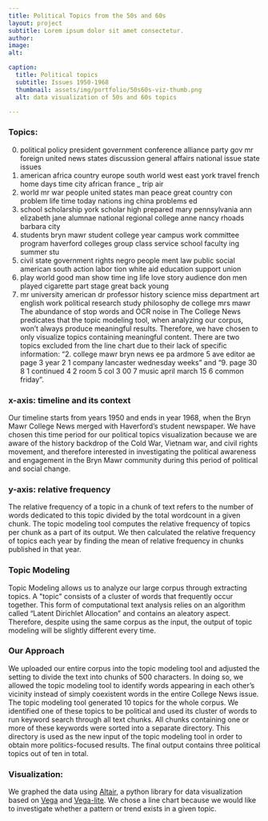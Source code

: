 ```yaml
---
title: Political Topics from the 50s and 60s
layout: project
subtitle: Lorem ipsum dolor sit amet consectetur.
author:
image:
alt: 

caption:
  title: Political topics
  subtitle: Issues 1950-1968
  thumbnail: assets/img/portfolio/50s60s-viz-thumb.png
  alt: data visualization of 50s and 60s topics

---
```


 <div id="vis"></div>



### Topics:

0.	political policy president government conference alliance party gov mr foreign united news states discussion general affairs national issue state issues
1.	american africa country europe south world west east york travel french home days time city african france _ trip air
3.	world mr war people united states man peace great country con problem life time today nations ing china problems ed
4.	school scholarship york scholar high prepared mary pennsylvania ann elizabeth jane alumnae national regional college anne nancy rhoads barbara city
5.	students bryn mawr student college year campus work committee program haverford colleges group class service school faculty ing summer stu
6.	civil state government rights negro people ment law public social american south action labor tion white aid education support union
7.	play world good man show time ing life love story audience don men played cigarette part stage great back young
8.	mr university american dr professor history science miss department art english work political research study philosophy de college mrs mawr
    The abundance of stop words and OCR noise in The College News predicates that the topic modeling tool, when analyzing our corpus, won’t always produce meaningful results. Therefore, we have chosen to only visualize topics containing meaningful content. There are two topics excluded from the line chart due to their lack of specific information: “2. college mawr bryn news ee pa ardmore 5 ave editor ae page 3 year 2 1 company lancaster wednesday weeks” and “9. page 30 8 1 continued 4 2 room 5 col 3 00 7 music april march 15 6 common friday”.


### x-axis: timeline and its context

  Our timeline starts from years 1950 and ends in year 1968, when the Bryn Mawr College News merged with Haverford’s student newspaper. We have chosen this time period for our political topics visualization because we are aware of the history backdrop of the Cold War, Vietnam war, and civil rights movement, and therefore interested in investigating the political awareness and engagement in the Bryn Mawr community during this period of political and social change.
    
    
### y-axis: relative frequency

  The relative frequency of a topic in a chunk of text refers to the number of words dedicated to this topic divided by the total wordcount in a given chunk. The topic modeling tool computes the relative frequency of topics per chunk as a part of its output. We then calculated the relative frequency of topics each year by finding the mean of relative frequency in chunks published in that year.
    
    
### Topic Modeling

   Topic Modeling allows us to analyze our large corpus through extracting topics. A "topic" consists of a cluster of words that frequently occur together. This form of computational text analysis relies on an algorithm called “Latent Dirichlet Allocation” and contains an aleatory aspect. Therefore, despite using the same corpus as the input, the output of topic modeling will be slightly different every time.
    
    
### Our Approach

   We uploaded our entire corpus into the topic modeling tool and adjusted the setting to divide the text into chunks of 500 characters. In doing so, we allowed the topic modeling tool to identify words appearing in each other’s vicinity instead of simply coexistent words in the entire College News issue. The topic modeling tool generated 10 topics for the whole corpus. We identified one of these topics to be political and used its cluster of words to run keyword search through all text chunks. All chunks containing one or more of these keywords were sorted into a separate directory. This directory is used as the new input of the topic modeling tool in order to obtain more politics-focused results. The final output contains three political topics out of ten in total.
    
    
### Visualization:
   We graphed the data using [Altair](https://altair-viz.github.io/), a python library for data visualization based on [Vega](https://vega.github.io/vega/) and [Vega-lite](http://vega.github.io/vega-lite/). We chose a line chart because we would like to investigate whether a pattern or trend exists in a given topic.




<script type="text/javascript" src="https://cdn.jsdelivr.net/npm//vega@5"></script>
  <script type="text/javascript" src="https://cdn.jsdelivr.net/npm//vega-lite@4.8.1"></script>
  <script type="text/javascript" src="https://cdn.jsdelivr.net/npm//vega-embed@6"></script>

  <script>
    (function(vegaEmbed) {
      var spec = {
  "config": {"view": {"continuousWidth": 400, "continuousHeight": 300}},
  "layer": [
    {
      "mark": {"type": "circle", "size": 100},
      "encoding": {
        "color": {"type": "nominal", "field": "topics"},
        "opacity": {"value": 0},
        "tooltip": [
          {"type": "nominal", "field": "topics"},
          {"type": "quantitative", "field": "year"},
          {"type": "quantitative", "field": "relative frequency"}
        ],
        "x": {
          "type": "quantitative",
          "axis": {"labels": true},
          "field": "year",
          "scale": {"domain": [1950, 1968]}
        },
        "y": {
          "type": "quantitative",
          "axis": {"format": "%"},
          "field": "relative frequency"
        }
      },
      "selection": {
        "selector005": {
          "type": "single",
          "on": "mouseover",
          "fields": ["topics"],
          "nearest": true
        }
      },
      "width": 600
    },
    {
      "mark": {"type": "line", "size": 80},
      "encoding": {
        "color": {"type": "nominal", "field": "topics"},
        "size": {
          "condition": {"value": 1, "selection": {"not": "selector005"}},
          "value": 3
        },
        "x": {
          "type": "quantitative",
          "axis": {"labels": true},
          "field": "year",
          "scale": {"domain": [1950, 1968]}
        },
        "y": {
          "type": "quantitative",
          "axis": {"format": "%"},
          "field": "relative frequency"
        }
      },
      "selection": {
        "selector006": {
          "type": "interval",
          "bind": "scales",
          "encodings": ["x", "y"]
        }
      }
    }
  ],
  "data": {"name": "data-d86eab4150a1c52123f96c7fcf7bde51"},
  "$schema": "https://vega.github.io/schema/vega-lite/v4.8.1.json",
  "datasets": {
    "data-d86eab4150a1c52123f96c7fcf7bde51": [
      {
        "year": 1950,
        "relative frequency": 0.08365528,
        "topics": "0 political policy president"
      },
      {
        "year": 1951,
        "relative frequency": 0.086651768,
        "topics": "0 political policy president"
      },
      {
        "year": 1952,
        "relative frequency": 0.10245801,
        "topics": "0 political policy president"
      },
      {
        "year": 1953,
        "relative frequency": 0.095670854,
        "topics": "0 political policy president"
      },
      {
        "year": 1954,
        "relative frequency": 0.091141254,
        "topics": "0 political policy president"
      },
      {
        "year": 1955,
        "relative frequency": 0.108422952,
        "topics": "0 political policy president"
      },
      {
        "year": 1956,
        "relative frequency": 0.133524831,
        "topics": "0 political policy president"
      },
      {
        "year": 1957,
        "relative frequency": 0.094296642,
        "topics": "0 political policy president"
      },
      {
        "year": 1958,
        "relative frequency": 0.092239324,
        "topics": "0 political policy president"
      },
      {
        "year": 1959,
        "relative frequency": 0.102711491,
        "topics": "0 political policy president"
      },
      {
        "year": 1960,
        "relative frequency": 0.117320309,
        "topics": "0 political policy president"
      },
      {
        "year": 1961,
        "relative frequency": 0.115216605,
        "topics": "0 political policy president"
      },
      {
        "year": 1962,
        "relative frequency": 0.134210709,
        "topics": "0 political policy president"
      },
      {
        "year": 1963,
        "relative frequency": 0.103588938,
        "topics": "0 political policy president"
      },
      {
        "year": 1964,
        "relative frequency": 0.12677287,
        "topics": "0 political policy president"
      },
      {
        "year": 1965,
        "relative frequency": 0.108846218,
        "topics": "0 political policy president"
      },
      {
        "year": 1966,
        "relative frequency": 0.098047314,
        "topics": "0 political policy president"
      },
      {
        "year": 1967,
        "relative frequency": 0.101747903,
        "topics": "0 political policy president"
      },
      {
        "year": 1968,
        "relative frequency": 0.116105099,
        "topics": "0 political policy president"
      },
      {
        "year": 1950,
        "relative frequency": 0.07359118,
        "topics": "1 american africa country"
      },
      {
        "year": 1951,
        "relative frequency": 0.063181311,
        "topics": "1 american africa country"
      },
      {
        "year": 1952,
        "relative frequency": 0.070181935,
        "topics": "1 american africa country"
      },
      {
        "year": 1953,
        "relative frequency": 0.082931046,
        "topics": "1 american africa country"
      },
      {
        "year": 1954,
        "relative frequency": 0.081918462,
        "topics": "1 american africa country"
      },
      {
        "year": 1955,
        "relative frequency": 0.075185207,
        "topics": "1 american africa country"
      },
      {
        "year": 1956,
        "relative frequency": 0.062703472,
        "topics": "1 american africa country"
      },
      {
        "year": 1957,
        "relative frequency": 0.075508239,
        "topics": "1 american africa country"
      },
      {
        "year": 1958,
        "relative frequency": 0.0788983,
        "topics": "1 american africa country"
      },
      {
        "year": 1959,
        "relative frequency": 0.084398451,
        "topics": "1 american africa country"
      },
      {
        "year": 1960,
        "relative frequency": 0.087377347,
        "topics": "1 american africa country"
      },
      {
        "year": 1961,
        "relative frequency": 0.079291544,
        "topics": "1 american africa country"
      },
      {
        "year": 1962,
        "relative frequency": 0.07053521,
        "topics": "1 american africa country"
      },
      {
        "year": 1963,
        "relative frequency": 0.083436823,
        "topics": "1 american africa country"
      },
      {
        "year": 1964,
        "relative frequency": 0.05878277,
        "topics": "1 american africa country"
      },
      {
        "year": 1965,
        "relative frequency": 0.059878124,
        "topics": "1 american africa country"
      },
      {
        "year": 1966,
        "relative frequency": 0.085051282,
        "topics": "1 american africa country"
      },
      {
        "year": 1967,
        "relative frequency": 0.065736734,
        "topics": "1 american africa country"
      },
      {
        "year": 1968,
        "relative frequency": 0.066359901,
        "topics": "1 american africa country"
      },
      {
        "year": 1950,
        "relative frequency": 0.173987847,
        "topics": "3 world mr war"
      },
      {
        "year": 1951,
        "relative frequency": 0.2088206,
        "topics": "3 world mr war"
      },
      {
        "year": 1952,
        "relative frequency": 0.181735997,
        "topics": "3 world mr war"
      },
      {
        "year": 1953,
        "relative frequency": 0.183377615,
        "topics": "3 world mr war"
      },
      {
        "year": 1954,
        "relative frequency": 0.175326017,
        "topics": "3 world mr war"
      },
      {
        "year": 1955,
        "relative frequency": 0.165509376,
        "topics": "3 world mr war"
      },
      {
        "year": 1956,
        "relative frequency": 0.183958095,
        "topics": "3 world mr war"
      },
      {
        "year": 1957,
        "relative frequency": 0.176985286,
        "topics": "3 world mr war"
      },
      {
        "year": 1958,
        "relative frequency": 0.167609681,
        "topics": "3 world mr war"
      },
      {
        "year": 1959,
        "relative frequency": 0.199395574,
        "topics": "3 world mr war"
      },
      {
        "year": 1960,
        "relative frequency": 0.199123296,
        "topics": "3 world mr war"
      },
      {
        "year": 1961,
        "relative frequency": 0.197880655,
        "topics": "3 world mr war"
      },
      {
        "year": 1962,
        "relative frequency": 0.190216437,
        "topics": "3 world mr war"
      },
      {
        "year": 1963,
        "relative frequency": 0.13885432,
        "topics": "3 world mr war"
      },
      {
        "year": 1964,
        "relative frequency": 0.11948527,
        "topics": "3 world mr war"
      },
      {
        "year": 1965,
        "relative frequency": 0.156991457,
        "topics": "3 world mr war"
      },
      {
        "year": 1966,
        "relative frequency": 0.151631655,
        "topics": "3 world mr war"
      },
      {
        "year": 1967,
        "relative frequency": 0.161773414,
        "topics": "3 world mr war"
      },
      {
        "year": 1968,
        "relative frequency": 0.158035185,
        "topics": "3 world mr war"
      },
      {
        "year": 1950,
        "relative frequency": 0.054013408,
        "topics": "4 school scholarship york"
      },
      {
        "year": 1951,
        "relative frequency": 0.054200035,
        "topics": "4 school scholarship york"
      },
      {
        "year": 1952,
        "relative frequency": 0.050758324,
        "topics": "4 school scholarship york"
      },
      {
        "year": 1953,
        "relative frequency": 0.049530987,
        "topics": "4 school scholarship york"
      },
      {
        "year": 1954,
        "relative frequency": 0.058484904,
        "topics": "4 school scholarship york"
      },
      {
        "year": 1955,
        "relative frequency": 0.056853691,
        "topics": "4 school scholarship york"
      },
      {
        "year": 1956,
        "relative frequency": 0.042155025,
        "topics": "4 school scholarship york"
      },
      {
        "year": 1957,
        "relative frequency": 0.049391381,
        "topics": "4 school scholarship york"
      },
      {
        "year": 1958,
        "relative frequency": 0.057471941,
        "topics": "4 school scholarship york"
      },
      {
        "year": 1959,
        "relative frequency": 0.04334427,
        "topics": "4 school scholarship york"
      },
      {
        "year": 1960,
        "relative frequency": 0.052008227,
        "topics": "4 school scholarship york"
      },
      {
        "year": 1961,
        "relative frequency": 0.045550592,
        "topics": "4 school scholarship york"
      },
      {
        "year": 1962,
        "relative frequency": 0.030786545,
        "topics": "4 school scholarship york"
      },
      {
        "year": 1963,
        "relative frequency": 0.035147406,
        "topics": "4 school scholarship york"
      },
      {
        "year": 1964,
        "relative frequency": 0.039129844,
        "topics": "4 school scholarship york"
      },
      {
        "year": 1965,
        "relative frequency": 0.041302412,
        "topics": "4 school scholarship york"
      },
      {
        "year": 1966,
        "relative frequency": 0.034865645,
        "topics": "4 school scholarship york"
      },
      {
        "year": 1967,
        "relative frequency": 0.028069225,
        "topics": "4 school scholarship york"
      },
      {
        "year": 1968,
        "relative frequency": 0.038180821,
        "topics": "4 school scholarship york"
      },
      {
        "year": 1950,
        "relative frequency": 0.134212763,
        "topics": "5 students bryn mawr"
      },
      {
        "year": 1951,
        "relative frequency": 0.149932726,
        "topics": "5 students bryn mawr"
      },
      {
        "year": 1952,
        "relative frequency": 0.160560159,
        "topics": "5 students bryn mawr"
      },
      {
        "year": 1953,
        "relative frequency": 0.15222474,
        "topics": "5 students bryn mawr"
      },
      {
        "year": 1954,
        "relative frequency": 0.150886935,
        "topics": "5 students bryn mawr"
      },
      {
        "year": 1955,
        "relative frequency": 0.163840444,
        "topics": "5 students bryn mawr"
      },
      {
        "year": 1956,
        "relative frequency": 0.155177298,
        "topics": "5 students bryn mawr"
      },
      {
        "year": 1957,
        "relative frequency": 0.174368194,
        "topics": "5 students bryn mawr"
      },
      {
        "year": 1958,
        "relative frequency": 0.157345714,
        "topics": "5 students bryn mawr"
      },
      {
        "year": 1959,
        "relative frequency": 0.141813125,
        "topics": "5 students bryn mawr"
      },
      {
        "year": 1960,
        "relative frequency": 0.137382268,
        "topics": "5 students bryn mawr"
      },
      {
        "year": 1961,
        "relative frequency": 0.165499777,
        "topics": "5 students bryn mawr"
      },
      {
        "year": 1962,
        "relative frequency": 0.140437931,
        "topics": "5 students bryn mawr"
      },
      {
        "year": 1963,
        "relative frequency": 0.172116651,
        "topics": "5 students bryn mawr"
      },
      {
        "year": 1964,
        "relative frequency": 0.199879474,
        "topics": "5 students bryn mawr"
      },
      {
        "year": 1965,
        "relative frequency": 0.198776166,
        "topics": "5 students bryn mawr"
      },
      {
        "year": 1966,
        "relative frequency": 0.209394088,
        "topics": "5 students bryn mawr"
      },
      {
        "year": 1967,
        "relative frequency": 0.203103261,
        "topics": "5 students bryn mawr"
      },
      {
        "year": 1968,
        "relative frequency": 0.216403444,
        "topics": "5 students bryn mawr"
      },
      {
        "year": 1950,
        "relative frequency": 0.081879226,
        "topics": "6 civil state government"
      },
      {
        "year": 1951,
        "relative frequency": 0.09916593,
        "topics": "6 civil state government"
      },
      {
        "year": 1952,
        "relative frequency": 0.084749929,
        "topics": "6 civil state government"
      },
      {
        "year": 1953,
        "relative frequency": 0.085430004,
        "topics": "6 civil state government"
      },
      {
        "year": 1954,
        "relative frequency": 0.092161141,
        "topics": "6 civil state government"
      },
      {
        "year": 1955,
        "relative frequency": 0.080549893,
        "topics": "6 civil state government"
      },
      {
        "year": 1956,
        "relative frequency": 0.114679453,
        "topics": "6 civil state government"
      },
      {
        "year": 1957,
        "relative frequency": 0.083694652,
        "topics": "6 civil state government"
      },
      {
        "year": 1958,
        "relative frequency": 0.077636525,
        "topics": "6 civil state government"
      },
      {
        "year": 1959,
        "relative frequency": 0.089162468,
        "topics": "6 civil state government"
      },
      {
        "year": 1960,
        "relative frequency": 0.116001684,
        "topics": "6 civil state government"
      },
      {
        "year": 1961,
        "relative frequency": 0.09701756,
        "topics": "6 civil state government"
      },
      {
        "year": 1962,
        "relative frequency": 0.129575398,
        "topics": "6 civil state government"
      },
      {
        "year": 1963,
        "relative frequency": 0.116972183,
        "topics": "6 civil state government"
      },
      {
        "year": 1964,
        "relative frequency": 0.139502904,
        "topics": "6 civil state government"
      },
      {
        "year": 1965,
        "relative frequency": 0.11302331,
        "topics": "6 civil state government"
      },
      {
        "year": 1966,
        "relative frequency": 0.100065294,
        "topics": "6 civil state government"
      },
      {
        "year": 1967,
        "relative frequency": 0.139377943,
        "topics": "6 civil state government"
      },
      {
        "year": 1968,
        "relative frequency": 0.131244364,
        "topics": "6 civil state government"
      },
      {
        "year": 1950,
        "relative frequency": 0.146213785,
        "topics": "7 play world good"
      },
      {
        "year": 1951,
        "relative frequency": 0.108679548,
        "topics": "7 play world good"
      },
      {
        "year": 1952,
        "relative frequency": 0.117753744,
        "topics": "7 play world good"
      },
      {
        "year": 1953,
        "relative frequency": 0.107658936,
        "topics": "7 play world good"
      },
      {
        "year": 1954,
        "relative frequency": 0.104849347,
        "topics": "7 play world good"
      },
      {
        "year": 1955,
        "relative frequency": 0.104721779,
        "topics": "7 play world good"
      },
      {
        "year": 1956,
        "relative frequency": 0.09410365,
        "topics": "7 play world good"
      },
      {
        "year": 1957,
        "relative frequency": 0.110433939,
        "topics": "7 play world good"
      },
      {
        "year": 1958,
        "relative frequency": 0.114245013,
        "topics": "7 play world good"
      },
      {
        "year": 1959,
        "relative frequency": 0.120606773,
        "topics": "7 play world good"
      },
      {
        "year": 1960,
        "relative frequency": 0.096470997,
        "topics": "7 play world good"
      },
      {
        "year": 1961,
        "relative frequency": 0.091738374,
        "topics": "7 play world good"
      },
      {
        "year": 1962,
        "relative frequency": 0.08418157,
        "topics": "7 play world good"
      },
      {
        "year": 1963,
        "relative frequency": 0.10048931,
        "topics": "7 play world good"
      },
      {
        "year": 1964,
        "relative frequency": 0.095194117,
        "topics": "7 play world good"
      },
      {
        "year": 1965,
        "relative frequency": 0.099717008,
        "topics": "7 play world good"
      },
      {
        "year": 1966,
        "relative frequency": 0.090404743,
        "topics": "7 play world good"
      },
      {
        "year": 1967,
        "relative frequency": 0.090122053,
        "topics": "7 play world good"
      },
      {
        "year": 1968,
        "relative frequency": 0.079314559,
        "topics": "7 play world good"
      },
      {
        "year": 1950,
        "relative frequency": 0.102530396,
        "topics": "8 mr university american"
      },
      {
        "year": 1951,
        "relative frequency": 0.093085643,
        "topics": "8 mr university american"
      },
      {
        "year": 1952,
        "relative frequency": 0.08336631,
        "topics": "8 mr university american"
      },
      {
        "year": 1953,
        "relative frequency": 0.106708315,
        "topics": "8 mr university american"
      },
      {
        "year": 1954,
        "relative frequency": 0.092994027,
        "topics": "8 mr university american"
      },
      {
        "year": 1955,
        "relative frequency": 0.092580493,
        "topics": "8 mr university american"
      },
      {
        "year": 1956,
        "relative frequency": 0.073943734,
        "topics": "8 mr university american"
      },
      {
        "year": 1957,
        "relative frequency": 0.089967861,
        "topics": "8 mr university american"
      },
      {
        "year": 1958,
        "relative frequency": 0.104503668,
        "topics": "8 mr university american"
      },
      {
        "year": 1959,
        "relative frequency": 0.099291852,
        "topics": "8 mr university american"
      },
      {
        "year": 1960,
        "relative frequency": 0.08314103,
        "topics": "8 mr university american"
      },
      {
        "year": 1961,
        "relative frequency": 0.082040823,
        "topics": "8 mr university american"
      },
      {
        "year": 1962,
        "relative frequency": 0.088696409,
        "topics": "8 mr university american"
      },
      {
        "year": 1963,
        "relative frequency": 0.083743045,
        "topics": "8 mr university american"
      },
      {
        "year": 1964,
        "relative frequency": 0.079211114,
        "topics": "8 mr university american"
      },
      {
        "year": 1965,
        "relative frequency": 0.081310664,
        "topics": "8 mr university american"
      },
      {
        "year": 1966,
        "relative frequency": 0.088538357,
        "topics": "8 mr university american"
      },
      {
        "year": 1967,
        "relative frequency": 0.067925735,
        "topics": "8 mr university american"
      },
      {
        "year": 1968,
        "relative frequency": 0.081083167,
        "topics": "8 mr university american"
      }
    ]
  }
};
      var embedOpt = {"renderer": "svg", "mode": "vega-lite"};

      function showError(el, error){
          el.innerHTML = ('<div class="error" style="color:red;">'
                          + '<p>JavaScript Error: ' + error.message + '</p>'
                          + "<p>This usually means there's a typo in your chart specification. "
                          + "See the javascript console for the full traceback.</p>"
                          + '</div>');
          throw error;
      }
      const el = document.getElementById('vis');
      vegaEmbed("#vis", spec, embedOpt)
        .catch(error => showError(el, error));
    })(vegaEmbed);

  </script>
